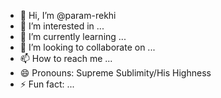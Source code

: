 - 👋 Hi, I’m @param-rekhi
- 👀 I’m interested in ...
- 🌱 I’m currently learning ...
- 💞️ I’m looking to collaborate on ...
- 📫 How to reach me ...
- 😄 Pronouns: Supreme Sublimity/His Highness
- ⚡ Fun fact: ...

<!---
param-rekhi/param-rekhi is a ✨ special ✨ repository because its `README.md` (this file) appears on your GitHub profile.
You can click the Preview link to take a look at your changes.
--->

